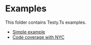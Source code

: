 # Examples

This folder contains Testy.Ts examples.

- [Simple example](./simple)
- [Code coverage with NYC](./code-coverage-nyc)
